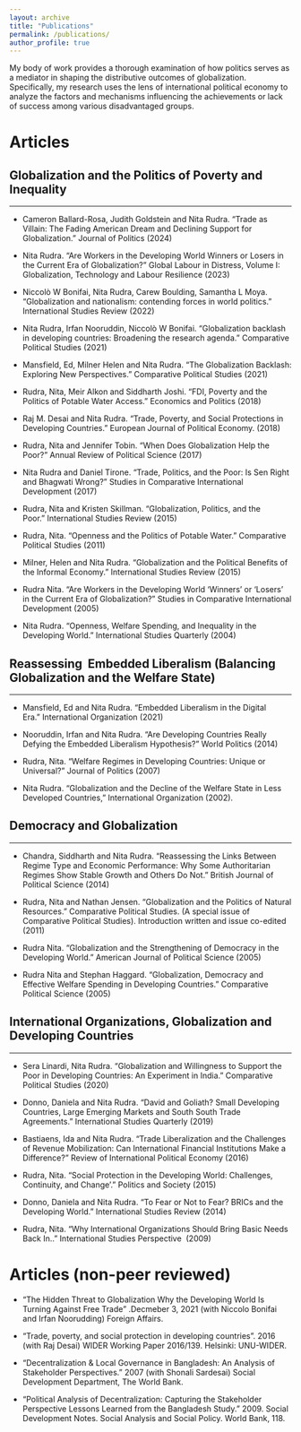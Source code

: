 ```yaml
---
layout: archive
title: "Publications"
permalink: /publications/
author_profile: true
---
```


<!-- {% if site.author.googlescholar %}
  <div class="wordwrap">You can also find my articles on <a href="{{site.author.googlescholar}}">my Google Scholar profile</a>.</div>
{% endif %} -->

My body of work provides a thorough examination of how politics serves as a mediator in shaping the distributive outcomes of globalization. Specifically, my research uses the lens of international political economy to analyze the factors and mechanisms influencing the achievements or lack of success among various disadvantaged groups.

Articles
======

## Globalization and the Politics of Poverty and Inequality
------

* Cameron Ballard-Rosa, Judith Goldstein and Nita Rudra. “Trade as Villain: The Fading American Dream and Declining Support for Globalization.” Journal of Politics (2024)

* Nita Rudra. “Are Workers in the Developing World Winners or Losers in the Current Era of Globalization?” Global Labour in Distress, Volume I: Globalization, Technology and Labour Resilience (2023)

* Niccolò W Bonifai, Nita Rudra, Carew Boulding, Samantha L Moya. “Globalization and nationalism: contending forces in world politics.” International Studies Review (2022)

* Nita Rudra, Irfan Nooruddin, Niccolò W Bonifai. “Globalization backlash in developing countries: Broadening the research agenda.” Comparative Political Studies (2021)

* Mansfield, Ed, Milner Helen and Nita Rudra. “The Globalization Backlash: Exploring New Perspectives.” Comparative Political Studies (2021)

* Rudra, Nita, Meir Alkon and Siddharth Joshi. “FDI, Poverty and the Politics of Potable Water Access.” Economics and Politics (2018)

* Raj M. Desai and Nita Rudra. “Trade, Poverty, and Social Protections in Developing Countries.” European Journal of Political Economy. (2018)

* Rudra, Nita and Jennifer Tobin. “When Does Globalization Help the Poor?” Annual Review of Political Science (2017)

* Nita Rudra and Daniel Tirone. “Trade, Politics, and the Poor: Is Sen Right and Bhagwati Wrong?” Studies in Comparative International Development (2017)

* Rudra, Nita and Kristen Skillman. “Globalization, Politics, and the Poor.” International Studies Review (2015)

* Rudra, Nita. “Openness and the Politics of Potable Water.” Comparative Political Studies (2011)

* Milner, Helen and Nita Rudra. “Globalization and the Political Benefits of the Informal Economy.” International Studies Review (2015)

* Rudra Nita. “Are Workers in the Developing World ‘Winners’ or ‘Losers’ in the Current Era of Globalization?” Studies in Comparative International Development (2005)

* Nita Rudra. “Openness, Welfare Spending, and Inequality in the Developing World.” International Studies Quarterly (2004)


## Reassessing  Embedded Liberalism (Balancing Globalization and the Welfare State)
------

* Mansfield, Ed and Nita Rudra. “Embedded Liberalism in the Digital Era.” International Organization (2021)

* Nooruddin, Irfan and Nita Rudra. “Are Developing Countries Really Defying the Embedded Liberalism Hypothesis?” World Politics (2014)

* Rudra, Nita. “Welfare Regimes in Developing Countries: Unique or Universal?” Journal of Politics (2007)

* Nita Rudra. “Globalization and the Decline of the Welfare State in Less Developed Countries,” International Organization (2002).


## Democracy and Globalization
------

* Chandra, Siddharth and Nita Rudra. “Reassessing the Links Between Regime Type and Economic Performance: Why Some Authoritarian Regimes Show Stable Growth and Others Do Not.” British Journal of Political Science (2014)

* Rudra, Nita and Nathan Jensen. “Globalization and the Politics of Natural Resources.” Comparative Political Studies. (A special issue of Comparative Political Studies). Introduction written and issue co-edited (2011)

* Rudra Nita. “Globalization and the Strengthening of Democracy in the Developing World.” American Journal of Political Science (2005)

* Rudra Nita and Stephan Haggard. “Globalization, Democracy and Effective Welfare Spending in Developing Countries.” Comparative Political Science (2005)


## International Organizations, Globalization and Developing Countries
------

*  Sera Linardi, Nita Rudra. “Globalization and Willingness to Support the Poor in Developing Countries: An Experiment in India.” Comparative Political Studies (2020)

* Donno, Daniela and Nita Rudra. “David and Goliath? Small Developing Countries, Large Emerging Markets and South South Trade Agreements.” International Studies Quarterly (2019)

* Bastiaens, Ida and Nita Rudra. “Trade Liberalization and the Challenges of Revenue Mobilization: Can International Financial Institutions Make a Difference?” Review of International Political Economy (2016)

* Rudra, Nita. “Social Protection in the Developing World: Challenges, Continuity, and Change’.” Politics and Society (2015)

* Donno, Daniela and Nita Rudra. “To Fear or Not to Fear? BRICs and the Developing World.” International Studies Review (2014)

* Rudra, Nita. “Why International Organizations Should Bring Basic Needs Back In..” International Studies Perspective  (2009)


Articles (non-peer reviewed)
======

* “The Hidden Threat to Globalization Why the Developing World Is Turning Against Free Trade” .Decmeber 3, 2021 (with Niccolo Bonifai and Irfan Noorudding) Foreign Affairs.

* “Trade, poverty, and social protection in developing countries”. 2016 (with Raj Desai) WIDER Working Paper 2016/139. Helsinki: UNU-WIDER.

* “Decentralization & Local Governance in Bangladesh: An Analysis of Stakeholder Perspectives.” 2007 (with Shonali Sardesai) Social Development Department, The World Bank.

* “Political Analysis of Decentralization: Capturing the Stakeholder Perspective Lessons Learned from the Bangladesh Study.” 2009. Social Development Notes. Social Analysis and Social Policy. World Bank, 118.


